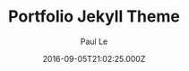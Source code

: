 ---
title: Portfolio Jekyll Theme
github: https://github.com/LeNPaul/portfolio-jekyll-theme
demo: https://lenpaul.github.io/portfolio-jekyll-theme/
author: Paul Le
ssg:
  - Jekyll
cms:
  - Markdown
date: 2016-09-05T21:02:25.000Z
description: Personal portfolio theme powered by Jekyll and GitHub Pages
draft: true
publish_date: '2016-09-05T21:02:25Z'
update_date: '2022-06-02T14:45:27Z'
github_star: 175
github_fork: 230
---
